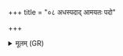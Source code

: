 +++
title = "०८ अधस्पदाद् आमयतः पदो"

+++
<details><summary>मूलम् (GR)</summary>

अधस्पदाद् आमयतः  
पदो रोगाद् उपानहौ ।  
दण्डस् त्वा दत्तः परि पातु सर्पाद्  
दक्षिणतः प्रयतो दक्षिणेन ॥
</details>